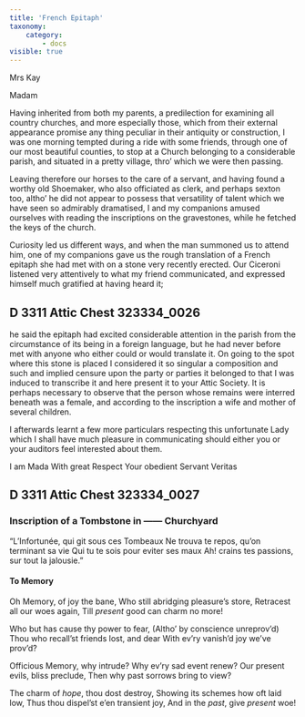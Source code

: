 ```yaml
---
title: 'French Epitaph'
taxonomy:
    category:
        - docs
visible: true
---
```


<div class="author">Mrs Kay</div>

Madam

Having inherited from both my parents, a predilection for examining all country churches, and more especially those, which from their external appearance promise any thing peculiar in their antiquity or construction, I was one morning tempted during a ride with some friends, through one of our most beautiful counties, to stop at a Church belonging to a considerable parish, and situated in a pretty village, thro’ which we were then passing.

Leaving therefore our horses to the care of a servant, and having found a worthy old Shoemaker, who also officiated as clerk, and perhaps sexton too, altho’ he did not appear to possess that versatility of talent which we have seen so admirably dramatised, I and my companions amused ourselves with reading the inscriptions on the gravestones, while he fetched the keys of the church.

Curiosity led us different ways, and when the man summoned us to attend him, one of my companions gave us the rough translation of a French epitaph she had met with on a stone very recently erected. Our Ciceroni listened very attentively to what my friend communicated, and expressed himself much gratified at having heard it;

## D 3311 Attic Chest 323334_0026

he said the epitaph had excited considerable attention in the parish from the circumstance of its being in a foreign language, but he had never before met with anyone who either could or would translate it. On going to the spot where this stone is placed I considered it so singular a composition and such and implied censure upon the party or parties it belonged to that I was induced to transcribe it and here present it to your Attic Society. It is perhaps necessary to observe that the person whose remains were interred beneath was a female, and according to the inscription a wife and mother of several children.

I afterwards learnt a few more particulars respecting this unfortunate Lady which I shall have much pleasure in communicating should either you or your auditors feel interested about them.

I am
Mada
With great Respect
Your obedient Servant
Veritas

## D 3311 Attic Chest 323334_0027

### Inscription of a Tombstone in —— Churchyard

“L’Infortunée, qui git sous ces Tombeaux
Ne trouva te repos, qu’on terminant sa vie
Qui tu te sois pour eviter ses maux
Ah! crains tes passions, sur tout la jalousie.”

#### To Memory

Oh Memory, of joy the bane,
Who still abridging pleasure’s store,
Retracest all our woes again,
Till *present* good can charm no more!

Who but has cause thy power to fear,
(Altho’ by conscience unreprov’d)
Thou who recall’st friends lost, and dear
With ev’ry vanish’d joy we’ve prov’d?

Officious Memory, why intrude?
Why ev’ry sad event renew?
Our present evils, bliss preclude,
Then why past sorrows bring to view?

The charm of *hope*, thou dost destroy,
Showing its schemes how oft laid low,
Thus thou dispel’st e’en transient joy,
And in the *past*, give *present* woe!